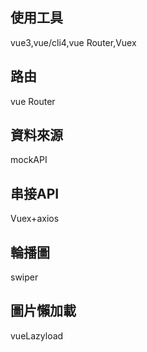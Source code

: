 ## 使用工具
vue3,vue/cli4,vue Router,Vuex

## 路由
vue Router

## 資料來源
mockAPI

## 串接API
Vuex+axios

## 輪播圖
swiper

## 圖片懶加載
vueLazyload